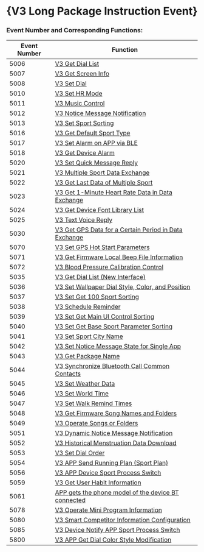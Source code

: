 # {V3 Long Package Instruction Event}


### Event Number and Corresponding Functions:

| Event Number | Function                                                     |
| ------------ | ------------------------------------------------------------ |
| 5006         | [V3 Get Dial List](./IDOV3GetDialList.md)                    |
| 5007         | [V3 Get Screen Info](./IDOV3GetScreenInfo.md)                |
| 5008         | [V3 Set Dial](./IDOV3SetDial.md)                             |
| 5010         | [V3 Set HR Mode](./IDOV3SetHRMode.md)                        |
| 5011         | [V3 Music Control](./IDOV3MusicControl.md)                   |
| 5012         | [V3 Notice Message Notification](./IDOV3NoticeMsg.md)        |
| 5013         | [V3 Set Sport Sorting](./IDOV3SetSportSort.md)               |
| 5016         | [V3 Get Default Sport Type](./IDOV3GetDefaultSportType.md)   |
| 5017         | [V3 Set Alarm on APP via BLE](./IDOV3SetAlarm.md)            |
| 5018         | [V3 Get Device Alarm](./IDOV3GetAlarm.md)                    |
| 5020         | [V3 Set Quick Message Reply](./IDOV3SetFastMsg.md)           |
| 5021         | [V3 Multiple Sport Data Exchange](./IDOV3ActivityDataExchange.md) |
| 5022         | [V3 Get Last Data of Multiple Sport](./IDOV3ActivityDataFinal.md) |
| 5023         | [V3 Get 1-Minute Heart Rate Data in Data Exchange](./IDOV3GetActivityExchangeHRData.md) |
| 5024         | [V3 Get Device Font Library List](./IDOV3GetLanguageLibList.md) |
| 5025         | [V3 Text Voice Reply](./IDOV3SetVoiceReplyTxt.md)            |
| 5030         | [V3 Get GPS Data for a Certain Period in Data Exchange](./IDOV3GetActivityExchangeGPSData.md) |
| 5070         | [V3 Set GPS Hot Start Parameters](./IDOV3SetHotStartParam.md) |
| 5071         | [V3 Get Firmware Local Beep File Information](./IDOV3GetBleBeep.md) |
| 5072         | [V3 Blood Pressure Calibration Control](./IDOV3ControlBpCal.md) |
| 5035         | [V3 Get Dial List (New Interface)](./IDOV3GetDailLIstNew.md) |
| 5036         | [V3 Set Wallpaper Dial Style, Color, and Position](./IDOV3SetWallpaperDialStyle.md) |
| 5037         | [V3 Set Get 100 Sport Sorting](./IDOV3SetGet100SportSort.md) |
| 5038         | [V3 Schedule Reminder](./IDOV3ScheduleReminder.md)           |
| 5039         | [V3 Set Get Main UI Control Sorting](./IDOV3SetGetMainUiSort.md) |
| 5040         | [V3 Set Get Base Sport Parameter Sorting](./IDOV3SetGetBaseSportParamSort.md) |
| 5041         | [V3 Set Sport City Name](./IDOV3SetLongCityName.md)          |
| 5042         | [V3 Set Notice Message State for Single App](./IDOV3SetNoticeMegState.md) |
| 5043         | [V3 Get Package Name](./IDOV3GetPackName.md)                 |
| 5044         | [V3 Synchronize Bluetooth Call Common Contacts](./IDOV3SyncContact.md) |
| 5045         | [V3 Set Weather Data](./IDOV3SetWeather.md)                  |
| 5046         | [V3 Set World Time](./IDOV3SetWorldTime.md)                  |
| 5047         | [V3 Set Walk Remind Times](./IDOV3SetWalkRemindTimes.md)     |
| 5048         | [V3 Get Firmware Song Names and Folders](./IDOV3GetMusicInfo.md) |
| 5049         | [V3 Operate Songs or Folders](./IDOV3OperateMusic.md)        |
| 5051         | [V3 Dynamic Notice Message Notification](./IDOV3NoticeMsgDynamic.md) |
| 5052         | [V3 Historical Menstruation Data Download](./IDOV3SetHistoricalMenstruation.md) |
| 5053         | [V3 Set Dial Order](./IDOV3SetDialSort.md)                   |
| 5054         | [V3 APP Send Running Plan (Sport Plan)](./IDOV3SetRunPlan.md) |
| 5056         | [V3 APP Device Sport Process Switch](./IDOV3SetCutoverSport.md) |
| 5059         | [V3 Get User Habit Information](./IDOV3GetHabitInfo.md)      |
| 5061         | [APP gets the phone model of the device BT connected](./IDOV3GetBTConnectPhoneModel.md) |
| 5078         | [V3 Operate Mini Program Information](./IDOV3MiniProgramControl.md) |
| 5080         | [V3 Smart Competitor Information Configuration](./IDOV3SetSmartCompetitorConfigInfo.md) |
| 5085         | [V3 Device Notify APP Sport Process Switch](./IDOV3CutoverSportFromDevice.md) |
| 5800         | [V3 APP Get Dial Color Style Modification](./IDOV3NoticeDialChange.md) |
